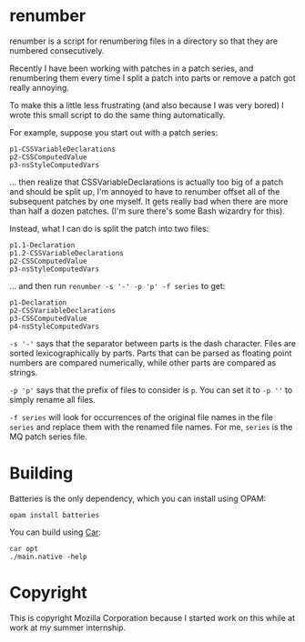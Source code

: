 # renumber

renumber is a script for renumbering files in a directory so that they are
numbered consecutively.

Recently I have been working with patches in a patch series, and renumbering
them every time I split a patch into parts or remove a patch got really
annoying.

To make this a little less frustrating (and also because I was very bored) I
wrote this small script to do the same thing automatically.

For example, suppose you start out with a patch series:

    p1-CSSVariableDeclarations
    p2-CSSComputedValue 
    p3-nsStyleComputedVars

... then realize that CSSVariableDeclarations is actually too big of a patch
and should be split up, I'm annoyed to have to renumber offset all of the
subsequent patches by one myself. It gets really bad when there are more than
half a dozen patches. (I'm sure there's some Bash wizardry for
this).

Instead, what I can do is split the patch into two files:

    p1.1-Declaration
    p1.2-CSSVariableDeclarations
    p2-CSSComputedValue 
    p3-nsStyleComputedVars

... and then run `renumber -s '-' -p 'p' -f series` to get:

    p1-Declaration
    p2-CSSVariableDeclarations
    p3-CSSComputedValue
    p4-nsStyleComputedVars

`-s '-'` says that the separator between parts is the dash character.
Files are sorted lexicographically by parts.
Parts that can be parsed as floating point numbers are compared numerically,
while other parts are compared as strings.

`-p 'p'` says that the prefix of files to consider is `p`.
You can set it to `-p ''` to simply rename all files.

`-f series` will look for occurrences of the original file names in the file
`series` and replace them with the renamed file names.
For me, `series` is the MQ patch series file.

# Building

Batteries is the only dependency, which you can install using OPAM:

    opam install batteries

You can build using [Car](https://github.com/jonathanyc/car):

    car opt
    ./main.native -help

# Copyright

This is copyright Mozilla Corporation because I started work on this while at
work at my summer internship.
